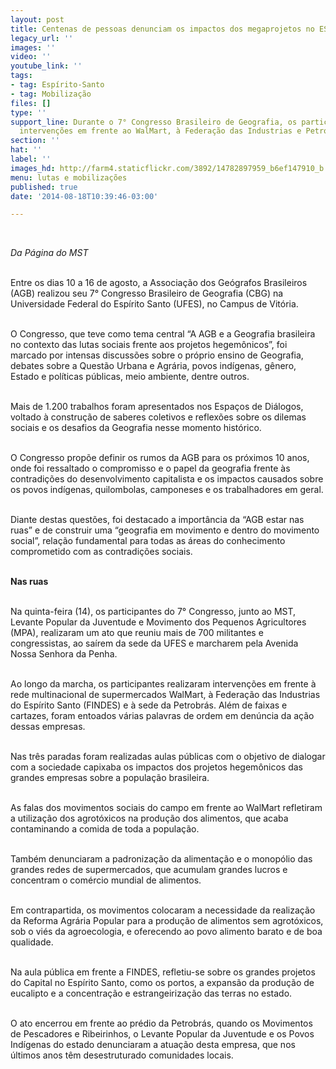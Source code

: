 ```yaml
---
layout: post
title: Centenas de pessoas denunciam os impactos dos megaprojetos no ES
legacy_url: ''
images: ''
video: ''
youtube_link: ''
tags:
- tag: Espírito-Santo
- tag: Mobilização
files: []
type: ''
support_line: Durante o 7° Congresso Brasileiro de Geografia, os participantes realizaram
  intervenções em frente ao WalMart, à Federação das Industrias e Petrobrás.
section: ''
hat: ''
label: ''
images_hd: http://farm4.staticflickr.com/3892/14782897959_b6ef147910_b.jpg
menu: lutas e mobilizações
published: true
date: '2014-08-18T10:39:46-03:00'

---
```

<p>&nbsp;</p>

<p><em>Da P&aacute;gina do MST</em></p>

<p><br />
Entre os dias 10 a 16 de agosto, a Associa&ccedil;&atilde;o dos Ge&oacute;grafos Brasileiros (AGB) realizou seu 7&deg; Congresso Brasileiro de Geografia (CBG) na Universidade Federal do Esp&iacute;rito Santo (UFES), no Campus de Vit&oacute;ria.</p>

<p><br />
O Congresso, que teve como tema central &ldquo;A AGB e a Geografia brasileira no contexto das lutas sociais frente aos projetos hegem&ocirc;nicos&rdquo;, foi marcado por intensas discuss&otilde;es sobre o pr&oacute;prio ensino de Geografia, debates sobre a Quest&atilde;o Urbana e Agr&aacute;ria, povos ind&iacute;genas, g&ecirc;nero, Estado e pol&iacute;ticas p&uacute;blicas, meio ambiente, dentre outros.</p>

<p><br />
Mais de 1.200 trabalhos foram apresentados nos Espa&ccedil;os de Di&aacute;logos, voltado &agrave; constru&ccedil;&atilde;o de saberes coletivos e reflex&otilde;es sobre os dilemas sociais e os desafios da Geografia nesse momento hist&oacute;rico.</p>

<p><br />
O Congresso prop&otilde;e definir os rumos da AGB para os pr&oacute;ximos 10 anos, onde foi ressaltado o compromisso e o papel da geografia frente &agrave;s contradi&ccedil;&otilde;es do desenvolvimento capitalista e os impactos causados sobre os povos ind&iacute;genas, quilombolas, camponeses e os trabalhadores em geral.</p>

<p><br />
Diante destas quest&otilde;es, foi destacado a import&acirc;ncia da &ldquo;AGB estar nas ruas&rdquo; e de construir uma &ldquo;geografia em movimento e dentro do movimento social&rdquo;, rela&ccedil;&atilde;o fundamental para todas as &aacute;reas do conhecimento comprometido com as contradi&ccedil;&otilde;es sociais.</p>

<p><br />
<strong>Nas ruas</strong></p>

<p><br />
Na quinta-feira (14), os participantes do 7&deg; Congresso, junto ao MST, Levante Popular da Juventude e Movimento dos Pequenos Agricultores (MPA), realizaram um ato que reuniu mais de 700 militantes e congressistas, ao sa&iacute;rem da sede da UFES e marcharem pela Avenida Nossa Senhora da Penha.</p>

<p><br />
Ao longo da marcha, os participantes realizaram interven&ccedil;&otilde;es em frente &agrave; rede multinacional de supermercados WalMart, &agrave; Federa&ccedil;&atilde;o das Industrias do Esp&iacute;rito Santo (FINDES) e &agrave; sede da Petrobr&aacute;s. Al&eacute;m de faixas e cartazes, foram entoados v&aacute;rias palavras de ordem em den&uacute;ncia da a&ccedil;&atilde;o dessas empresas.</p>

<p><br />
Nas tr&ecirc;s paradas foram realizadas aulas p&uacute;blicas com o objetivo de dialogar com a sociedade capixaba os impactos dos projetos hegem&ocirc;nicos das grandes empresas sobre a popula&ccedil;&atilde;o brasileira.</p>

<p><br />
As falas dos movimentos sociais do campo em frente ao WalMart refletiram a utiliza&ccedil;&atilde;o dos agrot&oacute;xicos na produ&ccedil;&atilde;o dos alimentos, que acaba contaminando a comida de toda a popula&ccedil;&atilde;o.</p>

<p><br />
Tamb&eacute;m denunciaram a padroniza&ccedil;&atilde;o da alimenta&ccedil;&atilde;o e o monop&oacute;lio das grandes redes de supermercados, que acumulam grandes lucros e concentram o com&eacute;rcio mundial de alimentos.</p>

<p><br />
Em contrapartida, os movimentos colocaram a necessidade da realiza&ccedil;&atilde;o da Reforma Agr&aacute;ria Popular para a produ&ccedil;&atilde;o de alimentos sem agrot&oacute;xicos, sob o vi&eacute;s da agroecologia, e oferecendo ao povo alimento barato e de boa qualidade.</p>

<p><br />
Na aula p&uacute;blica em frente a FINDES, refletiu-se sobre os grandes projetos do Capital no Esp&iacute;rito Santo, como os portos, a expans&atilde;o da produ&ccedil;&atilde;o de eucalipto e a concentra&ccedil;&atilde;o e estrangeiriza&ccedil;&atilde;o das terras no estado.</p>

<p><br />
O ato encerrou em frente ao pr&eacute;dio da Petrobr&aacute;s, quando os Movimentos de Pescadores e Ribeirinhos, o Levante Popular da Juventude e os Povos Ind&iacute;genas do estado denunciaram a atua&ccedil;&atilde;o desta empresa, que nos &uacute;ltimos anos t&ecirc;m desestruturado comunidades locais.</p>

<p>&nbsp;</p>
